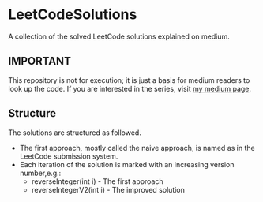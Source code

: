 # LeetCodeSolutions
A collection of the solved LeetCode solutions explained on medium.

## IMPORTANT
This repository is not for execution; it is just a basis for medium readers to look up the code.
If you are interested in the series, visit [my medium page](https://medium.com/@ChrisBader). 

## Structure
The solutions are structured as followed.
+ The first approach, mostly called the naive approach, is named as in the LeetCode submission system.
+ Each iteration of the solution is marked with an increasing version number,e.g.: 
  + reverseInteger(int i) - The first approach
  + reverseIntegerV2(int i) - The improved solution